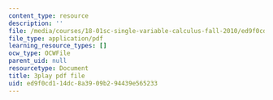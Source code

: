 ```yaml
---
content_type: resource
description: ''
file: /media/courses/18-01sc-single-variable-calculus-fall-2010/ed9f0cd114dc8a3909b294439e565233_MK_0QHbUnIA.pdf
file_type: application/pdf
learning_resource_types: []
ocw_type: OCWFile
parent_uid: null
resourcetype: Document
title: 3play pdf file
uid: ed9f0cd1-14dc-8a39-09b2-94439e565233
---
```


